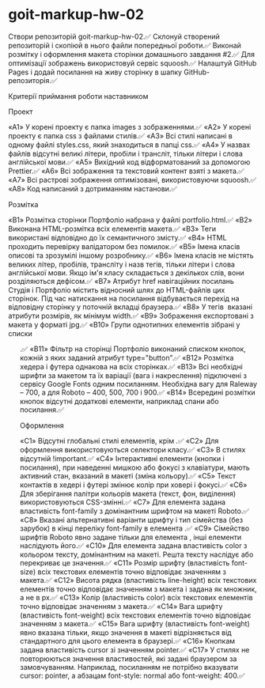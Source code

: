 # goit-markup-hw-02

Створи репозиторій goit-markup-hw-02.✅
Склонуй створений репозиторій і скопіюй в нього файли попередньої роботи.✅
Виконай розмітку і оформлення макета сторінки домашнього завдання #2.✅
Для оптимізації зображень використовуй сервіс squoosh.✅
Налаштуй GitHub Pages і додай посилання на живу сторінку в шапку GitHub-репозиторія.✅

Критерії приймання роботи наставником

Проект

«A1» У корені проекту є папка images з зображеннями.✅
«A2» У корені проекту є папка css з файлами стилів.✅
«A3» Всі стилі написані в одному файлі styles.css, який знаходиться в папці css.✅
«A4» У назвах файлів відсутні великі літери, пробіли і трансліт, тільки літери і слова англійської мови.✅
«A5» Вихідний код відформатований за допомогою Prettier.✅
«A6» Всі зображення та текстовий контент взяті з макета.✅
«A7» Всі растрові зображення оптимізовані, використовуючи squoosh.✅
«A8» Код написаний з дотриманням настанови.✅

Розмітка

«B1» Розмітка сторінки Портфоліо набрана у файлі portfolio.html.✅
«B2» Виконана HTML-розмітка всіх елементів макета.✅
«B3» Теги використані відповідно до їх семантичного змісту.✅
«B4» HTML проходить перевірку валідатором без помилок.✅
«B5» Імена класів описові та зрозумілі іншому розробнику.✅
«B6» Імена класів не містять великих літер, пробілів, трансліту і назв тегів, тільки літери і слова англійської мови. Якщо ім'я класу складається з декількох слів, вони розділяються дефісом.✅
«B7» Атрибут href навігаційних посилань Студія і Портфоліо містить відносний шлях до HTML-файлів цих сторінок. Під час натискання на посилання відбувається перехід на відповідну сторінку у поточній вкладці браузера.✅
«B8» У тегів <img> вказані атрибути розмірів, як мінімум width.✅
«B9» Зображення експортовані з макета у форматі jpg.✅
«B10» Групи однотипних елементів зібрані у списки <ul>.✅
«B11» Фільтр на сторінці Портфоліо виконаний списком кнопок, кожній з яких заданий атрибут type="button".✅
«B12» Розмітка хедера і футера однакова на всіх сторінках.✅
«B13» Всі необхідні шрифти за макетом та їх варіації (вага і накреслення) підключені з сервісу Google Fonts одним посиланням. Необхідна вагу для Raleway – 700, а для Roboto – 400, 500, 700 і 900.✅
«B14» Всередині розмітки кнопок відсутні додаткові елементи, наприклад спани або посилання.✅

Оформлення

«C1» Відсутні глобальні стилі елементів, крім <body>.✅
«C2» Для оформлення використовуються селектори класу.✅
«C3» В стилях відсутній !important.✅
«C4» Інтерактивні елементи (кнопки і посилання), при наведенні мишкою або фокусі з клавіатури, мають активний стан, вказаний в макеті (зміна кольору).✅
«С5» Текст контактів в хедері і футері змінює колір при ховері і фокусі.✅
«C6» Для зберігання палітри кольорів макета (текст, фон, виділення) використовуються CSS-змінні.✅
«С7» Для елемента <body> задана властивість font-family з домінантним шрифтом на макеті Roboto.✅
«С8» Вказані альтернативні варіанти шрифту і тип сімейства (без зарубок) в кінці переліку font-family в елемента <body>.✅
«С9» Сімейство шрифтів Roboto явно задане тільки для елемента <body>, інші елементи наслідують його.✅
«С10» Для елемента <body> задана властивість color з кольором тексту, домінантним на макеті. Решта тексту наслідує або перекриває це значення.✅
«С11» Розмір шрифту (властивість font-size) всіх текстових елементів точно відповідає значенням з макета.✅
«С12» Висота рядка (властивість line-height) всіх текстових елементів точно відповідає значенням з макета і задана як множник, а не в px.✅
«С13» Колір (властивість color) всіх текстових елементів точно відповідає значенням з макета.✅
«С14» Вага шрифту (властивість font-weight) всіх текстових елементів точно відповідає значенням з макета.✅
«С15» Вага шрифту (властивість font-weight) явно вказана тільки, якщо значення в макеті відрізняється від стандартного для цього елемента в браузері.✅
«С16» Кнопкам задана властивість cursor зі значенням pointer.✅
«С17» У стилях не повторюються значення властивостей, які задані браузером за замовчуванням. Наприклад, посиланням не потрібно вказувати cursor: pointer, а абзацам font-style: normal або font-weight: 400.✅
